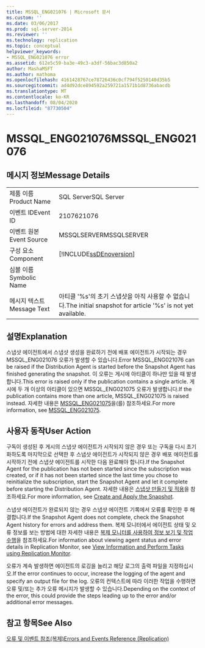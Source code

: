 ```yaml
---
title: MSSQL_ENG021076 | Microsoft 문서
ms.custom: ''
ms.date: 03/06/2017
ms.prod: sql-server-2014
ms.reviewer: ''
ms.technology: replication
ms.topic: conceptual
helpviewer_keywords:
- MSSQL_ENG021076 error
ms.assetid: 612e5c59-ba3e-49c3-a3df-56bac3d850a2
author: MashaMSFT
ms.author: mathoma
ms.openlocfilehash: 4161428767ce78726436c0cf794f5250140d35b5
ms.sourcegitcommit: ad4d92dce894592a259721a1571b1d8736abacdb
ms.translationtype: MT
ms.contentlocale: ko-KR
ms.lasthandoff: 08/04/2020
ms.locfileid: "87730504"
---
```

# <a name="mssql_eng021076"></a><span data-ttu-id="4e50a-102">MSSQL_ENG021076</span><span class="sxs-lookup"><span data-stu-id="4e50a-102">MSSQL_ENG021076</span></span>
    
## <a name="message-details"></a><span data-ttu-id="4e50a-103">메시지 정보</span><span class="sxs-lookup"><span data-stu-id="4e50a-103">Message Details</span></span>  
  
|||  
|-|-|  
|<span data-ttu-id="4e50a-104">제품 이름</span><span class="sxs-lookup"><span data-stu-id="4e50a-104">Product Name</span></span>|<span data-ttu-id="4e50a-105">SQL Server</span><span class="sxs-lookup"><span data-stu-id="4e50a-105">SQL Server</span></span>|  
|<span data-ttu-id="4e50a-106">이벤트 ID</span><span class="sxs-lookup"><span data-stu-id="4e50a-106">Event ID</span></span>|<span data-ttu-id="4e50a-107">21076</span><span class="sxs-lookup"><span data-stu-id="4e50a-107">21076</span></span>|  
|<span data-ttu-id="4e50a-108">이벤트 원본</span><span class="sxs-lookup"><span data-stu-id="4e50a-108">Event Source</span></span>|<span data-ttu-id="4e50a-109">MSSQLSERVER</span><span class="sxs-lookup"><span data-stu-id="4e50a-109">MSSQLSERVER</span></span>|  
|<span data-ttu-id="4e50a-110">구성 요소</span><span class="sxs-lookup"><span data-stu-id="4e50a-110">Component</span></span>|[!INCLUDE[ssDEnoversion](../../includes/ssdenoversion-md.md)]|  
|<span data-ttu-id="4e50a-111">심볼 이름</span><span class="sxs-lookup"><span data-stu-id="4e50a-111">Symbolic Name</span></span>||  
|<span data-ttu-id="4e50a-112">메시지 텍스트</span><span class="sxs-lookup"><span data-stu-id="4e50a-112">Message Text</span></span>|<span data-ttu-id="4e50a-113">아티클 '%s'의 초기 스냅샷을 아직 사용할 수 없습니다.</span><span class="sxs-lookup"><span data-stu-id="4e50a-113">The initial snapshot for article '%s' is not yet available.</span></span>|  
  
## <a name="explanation"></a><span data-ttu-id="4e50a-114">설명</span><span class="sxs-lookup"><span data-stu-id="4e50a-114">Explanation</span></span>  
 <span data-ttu-id="4e50a-115">스냅샷 에이전트에서 스냅샷 생성을 완료하기 전에 배포 에이전트가 시작되는 경우 MSSQL_ENG021076 오류가 발생할 수 있습니다.</span><span class="sxs-lookup"><span data-stu-id="4e50a-115">Error MSSQL_ENG021076 can be raised if the Distribution Agent is started before the Snapshot Agent has finished generating the snapshot.</span></span> <span data-ttu-id="4e50a-116">이 오류는 게시에 아티클이 하나만 있을 때 발생합니다.</span><span class="sxs-lookup"><span data-stu-id="4e50a-116">This error is raised only if the publication contains a single article.</span></span> <span data-ttu-id="4e50a-117">게시에 두 개 이상의 아티클이 있으면 MSSQL_ENG021075 오류가 발생합니다.</span><span class="sxs-lookup"><span data-stu-id="4e50a-117">If the publication contains more than one article, MSSQL_ENG021075 is raised instead.</span></span> <span data-ttu-id="4e50a-118">자세한 내용은 [MSSQL_ENG021075](mssql-eng021075.md)을(를) 참조하세요.</span><span class="sxs-lookup"><span data-stu-id="4e50a-118">For more information, see [MSSQL_ENG021075](mssql-eng021075.md).</span></span>  
  
## <a name="user-action"></a><span data-ttu-id="4e50a-119">사용자 동작</span><span class="sxs-lookup"><span data-stu-id="4e50a-119">User Action</span></span>  
 <span data-ttu-id="4e50a-120">구독이 생성된 후 게시의 스냅샷 에이전트가 시작되지 않은 경우 또는 구독을 다시 초기화하도록 마지막으로 선택한 후 스냅샷 에이전트가 시작되지 않은 경우 배포 에이전트를 시작하기 전에 스냅샷 에이전트를 시작한 다음 완료해야 합니다.</span><span class="sxs-lookup"><span data-stu-id="4e50a-120">If the Snapshot Agent for the publication has not been started since the subscription was created, or if it has not been started since the last time you chose to reinitialize the subscription, start the Snapshot Agent and let it complete before starting the Distribution Agent.</span></span> <span data-ttu-id="4e50a-121">자세한 내용은 [스냅샷 만들기 및 적용](create-and-apply-the-snapshot.md)을 참조하세요.</span><span class="sxs-lookup"><span data-stu-id="4e50a-121">For more information, see [Create and Apply the Snapshot](create-and-apply-the-snapshot.md).</span></span>  
  
 <span data-ttu-id="4e50a-122">스냅샷 에이전트가 완료되지 않는 경우 스냅샷 에이전트 기록에서 오류를 확인한 후 해결합니다.</span><span class="sxs-lookup"><span data-stu-id="4e50a-122">If the Snapshot Agent does not complete, check the Snapshot Agent history for errors and address them.</span></span> <span data-ttu-id="4e50a-123">복제 모니터에서 에이전트 상태 및 오류 정보를 보는 방법에 대한 자세한 내용은 [복제 모니터를 사용하여 정보 보기 및 작업 수행](monitor/view-information-and-perform-tasks-replication-monitor.md)을 참조하세요.</span><span class="sxs-lookup"><span data-stu-id="4e50a-123">For information about viewing agent status and error details in Replication Monitor, see [View Information and Perform Tasks using Replication Monitor](monitor/view-information-and-perform-tasks-replication-monitor.md).</span></span>  
  
 <span data-ttu-id="4e50a-124">오류가 계속 발생하면 에이전트의 로깅을 늘리고 해당 로그의 출력 파일을 지정하십시오.</span><span class="sxs-lookup"><span data-stu-id="4e50a-124">If the error continues to occur, increase the logging of the agent and specify an output file for the log.</span></span> <span data-ttu-id="4e50a-125">오류의 컨텍스트에 따라 이러한 작업을 수행하면 오류 및/또는 추가 오류 메시지가 발생할 수 있습니다.</span><span class="sxs-lookup"><span data-stu-id="4e50a-125">Depending on the context of the error, this could provide the steps leading up to the error and/or additional error messages.</span></span>  
  
## <a name="see-also"></a><span data-ttu-id="4e50a-126">참고 항목</span><span class="sxs-lookup"><span data-stu-id="4e50a-126">See Also</span></span>  
 [<span data-ttu-id="4e50a-127">오류 및 이벤트 참조&#40;복제&#41;</span><span class="sxs-lookup"><span data-stu-id="4e50a-127">Errors and Events Reference &#40;Replication&#41;</span></span>](errors-and-events-reference-replication.md)  
  
  
